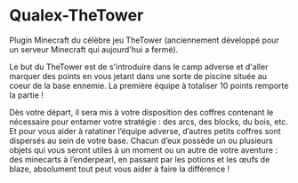 # Qualex-TheTower

Plugin Minecraft du célèbre jeu TheTower (anciennement développé pour un serveur Minecraft qui aujourd'hui a fermé).

Le but du TheTower est de s'introduire dans le camp adverse et d'aller marquer des points en vous jetant dans une sorte de piscine située au coeur de la base ennemie. 
La première équipe à totaliser 10 points remporte la partie !

Dès votre départ, il sera mis à votre disposition des coffres contenant le nécessaire pour entamer votre stratégie : des arcs, des blocks, du bois, etc. Et pour vous aider à ratatiner l’équipe adverse, d’autres petits coffres sont dispersés au sein de votre base. 
Chacun d’eux possède un ou plusieurs objets qui vous seront utiles à un moment ou un autre de votre aventure : des minecarts à l’enderpearl, en passant par les potions et les œufs de blaze, absolument tout peut vous aider à faire la différence !
